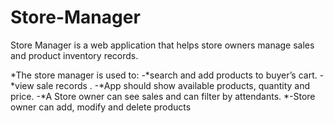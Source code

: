 # Store-Manager
Store Manager is a web application that helps store owners manage sales and product inventory records. 

*The store manager is used to:
-*search and add products to buyer’s cart.
-*view  sale records .
-*App should show available products, quantity and price.
-*A Store owner can see sales and can filter by attendants.
*-Store owner can add, modify and delete products

